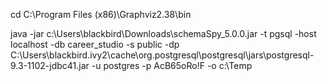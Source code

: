 cd C:\Program Files (x86)\Graphviz2.38\bin

java -jar c:\Users\blackbird\Downloads\schemaSpy_5.0.0.jar -t pgsql -host localhost -db career_studio -s public -dp C:\Users\blackbird\.ivy2\cache\org.postgresql\postgresql\jars\postgresql-9.3-1102-jdbc41.jar -u postgres -p AcB65oRo!F -o c:\Temp